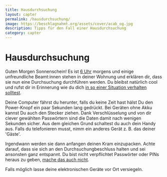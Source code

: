 ```yaml
---
title: Hausdurchsuchung
layout: capter
permalink: /hausdurchsuchung/
image: https://beschlagnahmt.org/assets/cover/acab_og.jpg
description: Tipps für den Fall einer Hausdurchsuchung
category: capter
---
```

# Hausdurchsuchung
Guten Morgen Sonnenschein! Es ist [6 Uhr](https://www.ferner-alsdorf.de/hausdurchsuchung-zeiten/) morgens und einige unfreundliche Beamt:innen stehen in deiner Wohnung und erklären dir, dass sie nun eine Durchsuchung durchführen werden. 
Du bleibst natürlich cool und rufst dir in Erinnerung wie du dich [in so einer Situation verhalten solltest](https://rote-hilfe.de/downloads1/category/3-was-tun-wenn-s-brennt-und-rechtshilfe-infoflyer-zu-spezifischen-themen?download=10:infoflyer-hausdurchsuchung-was-tun).

Deine Computer fährst du herunter, falls du keine Zeit hast hälst Du den Power-Knopf ein paar Sekunden lang gedrückt.
Bei Geräten ohne Akku kannst Du auch den Stecker ziehen. Dank Verschlüsselung und von dir clever gewählten Passwörtern sind die Daten damit nach wenigen Sekunden sicher.
Aus dem gleichen Grund schaltest du auch dein Handy aus.
Falls du telefonieren musst, nimm ein anderes Gerät z. B. das deiner 'Gäste'.

Irgendwann werden sie dann anfangen deinen Kram einzupacken.
Achte darauf, dass sie sich an den Durchsuchungbeschluss halten und sei ansonsten ganz entspannt.
Du bist nicht verpflichtet Passwörter oder PINs heraus zu geben, [mache das auch nicht](https://www.youtube.com/watch?v=bpPv1WEi6ZY).

Falls möglich lasse deine elektronischen Geräte vor Ort versiegeln.
